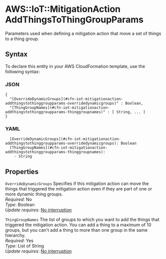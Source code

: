 # AWS::IoT::MitigationAction AddThingsToThingGroupParams<a name="aws-properties-iot-mitigationaction-addthingstothinggroupparams"></a>

Parameters used when defining a mitigation action that move a set of things to a thing group\.

## Syntax<a name="aws-properties-iot-mitigationaction-addthingstothinggroupparams-syntax"></a>

To declare this entity in your AWS CloudFormation template, use the following syntax:

### JSON<a name="aws-properties-iot-mitigationaction-addthingstothinggroupparams-syntax.json"></a>

```
{
  "[OverrideDynamicGroups](#cfn-iot-mitigationaction-addthingstothinggroupparams-overridedynamicgroups)" : Boolean,
  "[ThingGroupNames](#cfn-iot-mitigationaction-addthingstothinggroupparams-thinggroupnames)" : [ String, ... ]
}
```

### YAML<a name="aws-properties-iot-mitigationaction-addthingstothinggroupparams-syntax.yaml"></a>

```
  [OverrideDynamicGroups](#cfn-iot-mitigationaction-addthingstothinggroupparams-overridedynamicgroups): Boolean
  [ThingGroupNames](#cfn-iot-mitigationaction-addthingstothinggroupparams-thinggroupnames):
    - String
```

## Properties<a name="aws-properties-iot-mitigationaction-addthingstothinggroupparams-properties"></a>

`OverrideDynamicGroups` <a name="cfn-iot-mitigationaction-addthingstothinggroupparams-overridedynamicgroups"></a>
Specifies if this mitigation action can move the things that triggered the mitigation action even if they are part of one or more dynamic thing groups\.  
_Required_: No  
_Type_: Boolean  
_Update requires_: [No interruption](https://docs.aws.amazon.com/AWSCloudFormation/latest/UserGuide/using-cfn-updating-stacks-update-behaviors.html#update-no-interrupt)

`ThingGroupNames` <a name="cfn-iot-mitigationaction-addthingstothinggroupparams-thinggroupnames"></a>
The list of groups to which you want to add the things that triggered the mitigation action\. You can add a thing to a maximum of 10 groups, but you can't add a thing to more than one group in the same hierarchy\.  
_Required_: Yes  
_Type_: List of String  
_Update requires_: [No interruption](https://docs.aws.amazon.com/AWSCloudFormation/latest/UserGuide/using-cfn-updating-stacks-update-behaviors.html#update-no-interrupt)
